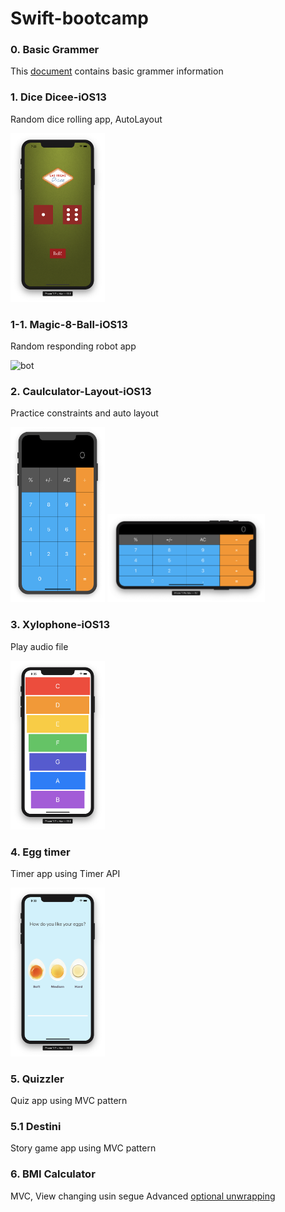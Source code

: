 # Swift-bootcamp

### 0. Basic Grammer
This [document](./Basic-Grammer/cheat_note.md) contains basic grammer information

### 1. Dice Dicee-iOS13	
Random dice rolling app, AutoLayout

<img src="./screenshot/dice-1.png" width="30%" alt="dice"></img>

### 1-1. Magic-8-Ball-iOS13	
Random responding robot app

<img src="./screenshot/.png" width="30%" alt="bot"></img>

### 2. Caulculator-Layout-iOS13	
Practice constraints and auto layout

<img src="./screenshot/calculator-1.png" width="30%" alt="dice"></img>
<img src="./screenshot/calculator-2.png" width="50%" alt="dice"></img>


### 3. Xylophone-iOS13	
Play audio file

<img src="./screenshot/xylophone.png" width="30%" alt="dice"></img>

### 4. Egg timer
Timer app using Timer API

<img src="./screenshot/egg-1.png" width="30%" alt="dice"></img>


### 5. Quizzler
Quiz app using MVC pattern

### 5.1 Destini
Story game app using MVC pattern

### 6. BMI Calculator
MVC, View changing usin segue
Advanced [optional unwrapping](./Basic-Grammer/Swift_Optional_special.md)
